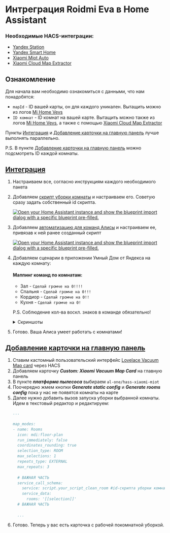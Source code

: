 # Интреграция Roidmi Eva в Home Assistant
### **Необходимые HACS-интеграции:**
- [Yandex Station](https://github.com/AlexxIT/YandexStation)
- [Yandex Smart Home](https://github.com/dext0r/yandex_smart_home)
- [Xiaomi Miot Auto](https://github.com/al-one/hass-xiaomi-miot)
- [Xiaomi Cloud Map Extractor](https://github.com/PiotrMachowski/Home-Assistant-custom-components-Xiaomi-Cloud-Map-Extractor)

## Ознакомление
Для начала вам необходимо ознакомиться с данными, что нам понадобятся:
- `mapId` - ID вашей карты, он для каждого уникален. Вытащить можно из логов [Mi Home Vevs](https://www.vevs.me/2017/11/mi-home.html)
- `ID комнат` - ID комнат на вашей карте. Вытащить можно также из логов [Mi Home Vevs](https://www.vevs.me/2017/11/mi-home.html), а также с помощью [Xiaomi Cloud Map Extractor](https://github.com/PiotrMachowski/Home-Assistant-custom-components-Xiaomi-Cloud-Map-Extractor)

Пункты [Интеграция](#integration) и [Добавление карточки на главную панель](#add_vacuum_card) лучше выполнять параллельно.

P.S. В пункте [Добавление карточки на главную панель](#add_vacuum_card) можно подсмотреть ID каждой комнаты.
## <a name="integration"></a>[Интеграция](#integration)
1. Настраиваем все, согласно инструкциям каждого необходимого пакета
2. Добавляем [скрипт уборки комнаты](https://my.home-assistant.io/redirect/blueprint_import/?blueprint_url=https%3A%2F%2Fgithub.com%2Falternativniy%2Fha_roidmi_eva%2Fblob%2Fmain%2Fblueprints%2Fscript%2Fvacuum_eva%2Fclean_room.yaml) и настраиваем его. Советую сразу задать собственный id скрипта.

    [![Open your Home Assistant instance and show the blueprint import dialog with a specific blueprint pre-filled.](https://my.home-assistant.io/badges/blueprint_import.svg)](https://my.home-assistant.io/redirect/blueprint_import/?blueprint_url=https%3A%2F%2Fgithub.com%2Falternativniy%2Fha_roidmi_eva%2Fblob%2Fmain%2Fblueprints%2Fscript%2Fvacuum_eva%2Fclean_room.yaml)
3. Добавляем [автоматизацию для команд Алисы](https://my.home-assistant.io/redirect/blueprint_import/?blueprint_url=https%3A%2F%2Fgithub.com%2Falternativniy%2Fha_roidmi_eva%2Fblob%2Fmain%2Fblueprints%2Fautomation%2Fvacuum_eva%2Fyandex_station_commands.yaml) и настраиваем ее, привязав к ней ранее созданный скрипт

    [![Open your Home Assistant instance and show the blueprint import dialog with a specific blueprint pre-filled.](https://my.home-assistant.io/badges/blueprint_import.svg)](https://my.home-assistant.io/redirect/blueprint_import/?blueprint_url=https%3A%2F%2Fgithub.com%2Falternativniy%2Fha_roidmi_eva%2Fblob%2Fmain%2Fblueprints%2Fautomation%2Fvacuum_eva%2Fyandex_station_commands.yaml)
4. Добавляем сценарии в приложении Умный Дом от Яндекса на каждую комнату:
    
    #### Маппинг команд по комнатам:
      - Зал - `Сделай громче на 0!!!!`
      - Спальня - `Сделай громче на 0!!!`
      - Кордиор - `Сделай громче на 0!!`
      - Кухня - `Сделай громче на 0!`

    P.S. Соблюдение кол-ва воскл. знаков в команде обязательно!
    <details>
      <summary>Скриншоты</summary>
      <img src="https://github.com/alternativniy/ha_roidmi_eva/blob/main/assets/img/1.jpg?raw=true" width="350" />
      <img src="https://github.com/alternativniy/ha_roidmi_eva/blob/main/assets/img/2.jpg?raw=true" width="350" />
      <img src="https://github.com/alternativniy/ha_roidmi_eva/blob/main/assets/img/3.jpg?raw=true" width="350" />
      <img src="https://github.com/alternativniy/ha_roidmi_eva/blob/main/assets/img/4.jpg?raw=true" width="350" />
      <img src="https://github.com/alternativniy/ha_roidmi_eva/blob/main/assets/img/5.jpg?raw=true" width="350" />
    </details>   
5. Готово. Ваша Алиса умеет работать с комнатами!

## <a name="add_vacuum_card"></a>[Добавление карточки на главную панель](#add_vacuum_card)
1. Ставим кастомный пользовательский интерфейс [Lovelace Vacuum Map card](https://github.com/PiotrMachowski/lovelace-xiaomi-vacuum-map-card) через HACS
2. Добавляем карточку ***Custom: Xiaomi Vacuum Map Card*** на главную панель
3. В пункте ***платформа пылесоса*** выбираем `al-one/hass-xiaomi-miot`
4. Поочередно жмем кнопки ***Generate static config*** и ***Generate rooms config*** пока у нас не появятся комнаты на карте
5. Далее нужно добавить вызов запуска уборки выбранной комнаты. Идем в текстовый редактор и редактируем:
    ``` yaml
    ...

    map_modes:
    - name: Rooms
      icon: mdi:floor-plan
      run_immediately: false
      coordinates_rounding: true
      selection_type: ROOM
      max_selections: 1
      repeats_type: EXTERNAL
      max_repeats: 3

      # ВАЖНАЯ ЧАСТЬ
      service_call_schema:
        service: script.your_script_clean_room #id-скрипта уборки комнат
        service_data:
          rooms: '[[selection]]'
      # ВАЖНАЯ ЧАСТЬ

      ...
    ```
6. Готово. Теперь у вас есть карточка с рабочей покомнатной уборкой.